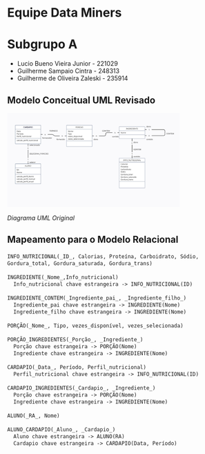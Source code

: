 # Equipe Data Miners

# Subgrupo A

- Lucio Bueno Vieira Junior - 221029
- Guilherme Sampaio Cintra - 248313
- Guilherme de Oliveira Zaleski - 235914

## Modelo Conceitual UML Revisado

<img src="images/UML.png" width="400px" height="auto">

_Diagrama UML Original_

## Mapeamento para o Modelo Relacional

```
INFO_NUTRICIONAL(_ID_, Calorias, Proteína, Carboidrato, Sódio, Gordura_total, Gordura_saturada, Gordura_trans)

INGREDIENTE(_Nome_,Info_nutricional)
  Info_nutricional chave estrangeira -> INFO_NUTRICIONAL(ID)

INGREDIENTE_CONTEM(_Ingrediente_pai_, _Ingrediente_filho_)
  Ingrediente_pai chave estrangeira -> INGREDIENTE(Nome)
  Ingrediente_filho chave estrangeira -> INGREDIENTE(Nome)

PORÇÃO(_Nome_, Tipo, vezes_disponível, vezes_selecionada)

PORÇÃO_INGREDIENTES(_Porção_, _Ingrediente_)
  Porção chave estrangeira -> PORÇÃO(Nome)
  Ingrediente chave estrangeira -> INGREDIENTE(Nome)

CARDAPIO(_Data_, Período, Perfil_nutricional)
  Perfil_nutricional chave estrangeira -> INFO_NUTRICIONAL(ID)

CARDAPIO_INGREDIENTES(_Cardapio_, _Ingrediente_)
  Porção chave estrangeira -> PORÇÃO(Nome)
  Ingrediente chave estrangeira -> INGREDIENTE(Nome)

ALUNO(_RA_, Nome)

ALUNO_CARDAPIO(_Aluno_, _Cardapio_)
  Aluno chave estrangeira -> ALUNO(RA)
  Cardapio chave estrangeira -> CARDAPIO(Data, Período)
```
